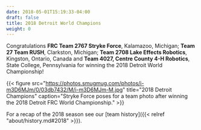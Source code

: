 ```yaml
---
date: 2018-05-01T15:19:33-04:00
draft: false
title: 2018 Detroit World Champions
weight: 0
---
```

Congratulations **FRC Team 2767 Stryke Force**, Kalamazoo, Michigan; **Team 27 Team RUSH**, Clarkston, Michigan; **Team 2708 Lake Effects Robotics**, Kingston, Ontario, Canada and **Team 4027, Centre County 4-H Robotics**, State College, Pennsylvania for winning the 2018 Detroit World Championship!
<!--more-->

{{< figure src="https://photos.smugmug.com/photos/i-m3D6MJm/0/03db7432/M/i-m3D6MJm-M.jpg" title="2018 Detroit Champions" caption="Stryke Force poses for a team photo after winning the 2018 Detroit FRC World Championship." >}}

For a recap of the 2018 season see our [team history]({{< relref "about/history.md#2018" >}}).

